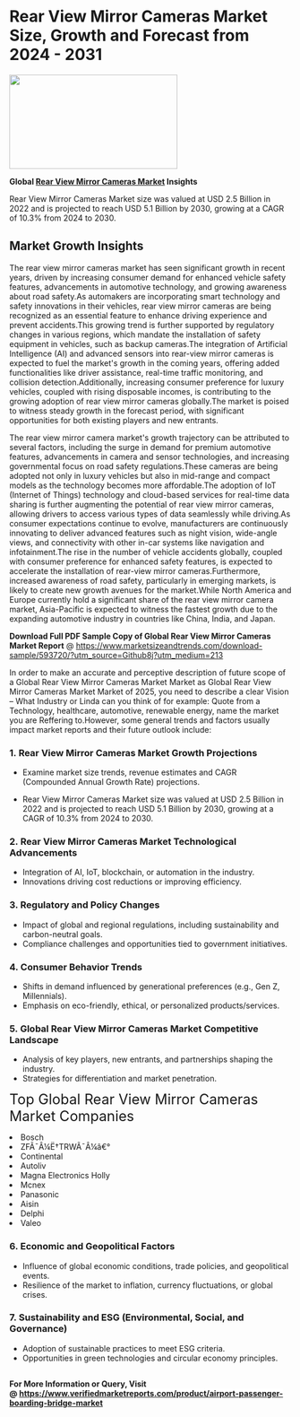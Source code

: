 <H1>Rear View Mirror Cameras Market Size, Growth and Forecast from 2024 - 2031</H1><img class="aligncenter size-medium wp-image-584254" src="https://thirdeyenews.in/wp-content/uploads/2024/09/Global-Market-Research-300x168.jpeg" alt="" width="300" height="168" /><p><strong>Global&nbsp;<a href="https://www.marketsizeandtrends.com/download-sample/593720/?utm_source=Github8j?utm_medium=213">Rear View Mirror Cameras Market</a> Insights</strong></p><p>Rear View Mirror Cameras Market size was valued at USD 2.5 Billion in 2022 and is projected to reach USD 5.1 Billion by 2030, growing at a CAGR of 10.3% from 2024 to 2030.</p><p><h2>Market Growth Insights</h2> <p>The rear view mirror cameras market has seen significant growth in recent years, driven by increasing consumer demand for enhanced vehicle safety features, advancements in automotive technology, and growing awareness about road safety.As automakers are incorporating smart technology and safety innovations in their vehicles, rear view mirror cameras are being recognized as an essential feature to enhance driving experience and prevent accidents.This growing trend is further supported by regulatory changes in various regions, which mandate the installation of safety equipment in vehicles, such as backup cameras.The integration of Artificial Intelligence (AI) and advanced sensors into rear-view mirror cameras is expected to fuel the market's growth in the coming years, offering added functionalities like driver assistance, real-time traffic monitoring, and collision detection.Additionally, increasing consumer preference for luxury vehicles, coupled with rising disposable incomes, is contributing to the growing adoption of rear view mirror cameras globally.The market is poised to witness steady growth in the forecast period, with significant opportunities for both existing players and new entrants.</p> <p>The rear view mirror camera market's growth trajectory can be attributed to several factors, including the surge in demand for premium automotive features, advancements in camera and sensor technologies, and increasing governmental focus on road safety regulations.These cameras are being adopted not only in luxury vehicles but also in mid-range and compact models as the technology becomes more affordable.The adoption of IoT (Internet of Things) technology and cloud-based services for real-time data sharing is further augmenting the potential of rear view mirror cameras, allowing drivers to access various types of data seamlessly while driving.As consumer expectations continue to evolve, manufacturers are continuously innovating to deliver advanced features such as night vision, wide-angle views, and connectivity with other in-car systems like navigation and infotainment.The rise in the number of vehicle accidents globally, coupled with consumer preference for enhanced safety features, is expected to accelerate the installation of rear-view mirror cameras.Furthermore, increased awareness of road safety, particularly in emerging markets, is likely to create new growth avenues for the market.While North America and Europe currently hold a significant share of the rear view mirror camera market, Asia-Pacific is expected to witness the fastest growth due to the expanding automotive industry in countries like China, India, and Japan.</p><p><span class=""><strong>Download Full PDF Sample Copy of Global Rear View Mirror Cameras Market Report</strong> @ <a href="https://www.marketsizeandtrends.com/download-sample/593720/?utm_source=Github8j?utm_medium=213" target="_blank">https://www.marketsizeandtrends.com/download-sample/593720/?utm_source=Github8j?utm_medium=213</a></span></p><p>In order to make an accurate and perceptive description of future scope of a Global&nbsp;Rear View Mirror Cameras Market Market as Global&nbsp;Rear View Mirror Cameras Market Market of 2025, you need to describe a clear Vision &ndash; What Industry or Linda can you think of for example: Quote from a Technology, healthcare, automotive, renewable energy, name the market you are Reffering to.However, some general trends and factors usually impact market reports and their future outlook include:</p><h3>1.&nbsp;<strong>Rear View Mirror Cameras Market Growth Projections</strong></h3><ul><li>Examine market size trends, revenue estimates and CAGR (Compounded Annual Growth Rate) projections.</li><li><p>Rear View Mirror Cameras Market size was valued at USD 2.5 Billion in 2022 and is projected to reach USD 5.1 Billion by 2030, growing at a CAGR of 10.3% from 2024 to 2030.</p></li></ul><h3>2.&nbsp;<strong>Rear View Mirror Cameras Market Technological Advancements</strong></h3><ul><li>Integration of AI, IoT, blockchain, or automation in the industry.</li><li>Innovations driving cost reductions or improving efficiency.</li></ul><h3>3.&nbsp;<strong>Regulatory and Policy Changes</strong></h3><ul><li>Impact of global and regional regulations, including sustainability and carbon-neutral goals.</li><li>Compliance challenges and opportunities tied to government initiatives.</li></ul><h3>4.&nbsp;<strong>Consumer Behavior Trends</strong></h3><ul><li>Shifts in demand influenced by generational preferences (e.g., Gen Z, Millennials).</li><li>Emphasis on eco-friendly, ethical, or personalized products/services.</li></ul><h3>5.&nbsp;<strong>Global Rear View Mirror Cameras Market Competitive Landscape</strong></h3><ul><li>Analysis of key players, new entrants, and partnerships shaping the industry.</li><li>Strategies for differentiation and market penetration.</li></ul><p data-pm-slice="1 1 []"><span style="color: inherit; font-family: inherit; font-size: 25px;">Top Global Rear View Mirror Cameras Market Companies</span></p><div class="" data-test-id=""><p><li>Bosch</li><li> ZFÃ¯Â¼Ë†TRWÃ¯Â¼â€°</li><li> Continental</li><li> Autoliv</li><li> Magna Electronics Holly</li><li> Mcnex</li><li> Panasonic</li><li> Aisin</li><li> Delphi</li><li> Valeo</li></p></div><h3>6.&nbsp;<strong>Economic and Geopolitical Factors</strong></h3><ul><li>Influence of global economic conditions, trade policies, and geopolitical events.</li><li>Resilience of the market to inflation, currency fluctuations, or global crises.</li></ul><h3>7.&nbsp;<strong>Sustainability and ESG (Environmental, Social, and Governance)</strong></h3><ul><li>Adoption of sustainable practices to meet ESG criteria.</li><li>Opportunities in green technologies and circular economy principles.</li></ul><h2><strong style="font-size: 14px;">For More Information or Query, Visit @&nbsp;</strong><a style="background-color: #ffffff; font-size: 14px;" href="https://www.marketsizeandtrends.com/report/rear-view-mirror-cameras-market/" target="_blank">https://www.verifiedmarketreports.com/product/airport-passenger-boarding-bridge-market</a></h2>